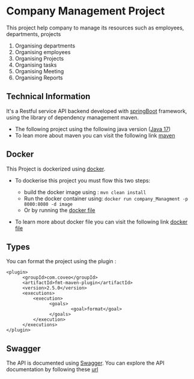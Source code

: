 # Company Management Project
This project help company to manage its resources such as employees, departments, projects 
1. Organising departments
2. Organising employees
3. Organising Projects
4. Organising tasks
5. Organising Meeting
6. Organising Reports

## Technical Information
It's a Restful service API backend developed with [springBoot](https://spring.io/projects/spring-boot/) framework, using the library of dependency management maven.
- The following project using the following java version ([Java 17](ww.oracle.com/java/technologies/javase/jdk17-archive-downloads.html))
- To lean more about maven you can visit the following link [maven](https://maven.apache.org/)

## Docker
This Project is dockerized using [docker](https://www.docker.com/).
- To dockerise this project you must flow this two steps:
  - build the docker image using : ```` mvn clean install ````
  - Run the docker container using: ````docker run company_Managment -p 8080:8080 -d image````
  - Or by running the [docker file](/Users/oumaima/Downloads/demo/Dockerfile)

- To learn more about docker file you can visit the following link [docker file](https://spring.io/guides/topicals/spring-boot-docker/)


## Types

You can format the project using the plugin : 
```` 
<plugin>
      <groupId>com.coveo</groupId>
      <artifactId>fmt-maven-plugin</artifactId>
      <version>2.5.0</version>
      <executions>
          <execution>
                <goals>
                        <goal>format</goal>
                </goals>
          </execution>
      </executions>
</plugin>   
````

## Swagger

The API is documented using [Swagger](https://swagger.io/). You can explore the API documentation by following these [url](https://company-management-ao9h.onrender.com/swagger-ui/index.html)
